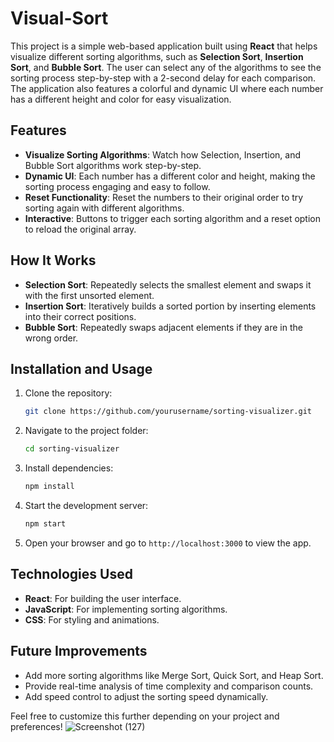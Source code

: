 # Visual-Sort

This project is a simple web-based application built using **React** that helps visualize different sorting algorithms, such as **Selection Sort**, **Insertion Sort**, and **Bubble Sort**. The user can select any of the algorithms to see the sorting process step-by-step with a 2-second delay for each comparison. The application also features a colorful and dynamic UI where each number has a different height and color for easy visualization.

## Features

- **Visualize Sorting Algorithms**: Watch how Selection, Insertion, and Bubble Sort algorithms work step-by-step.
- **Dynamic UI**: Each number has a different color and height, making the sorting process engaging and easy to follow.
- **Reset Functionality**: Reset the numbers to their original order to try sorting again with different algorithms.
- **Interactive**: Buttons to trigger each sorting algorithm and a reset option to reload the original array.
  
## How It Works

- **Selection Sort**: Repeatedly selects the smallest element and swaps it with the first unsorted element.
- **Insertion Sort**: Iteratively builds a sorted portion by inserting elements into their correct positions.
- **Bubble Sort**: Repeatedly swaps adjacent elements if they are in the wrong order.

## Installation and Usage

1. Clone the repository:
    ```bash
    git clone https://github.com/yourusername/sorting-visualizer.git
    ```

2. Navigate to the project folder:
    ```bash
    cd sorting-visualizer
    ```

3. Install dependencies:
    ```bash
    npm install
    ```

4. Start the development server:
    ```bash
    npm start
    ```

5. Open your browser and go to `http://localhost:3000` to view the app.

## Technologies Used

- **React**: For building the user interface.
- **JavaScript**: For implementing sorting algorithms.
- **CSS**: For styling and animations.

## Future Improvements

- Add more sorting algorithms like Merge Sort, Quick Sort, and Heap Sort.
- Provide real-time analysis of time complexity and comparison counts.
- Add speed control to adjust the sorting speed dynamically.

Feel free to customize this further depending on your project and preferences!
![Screenshot (127)](https://github.com/user-attachments/assets/d44a9077-03cd-4524-8c21-e771c1cf854b)
